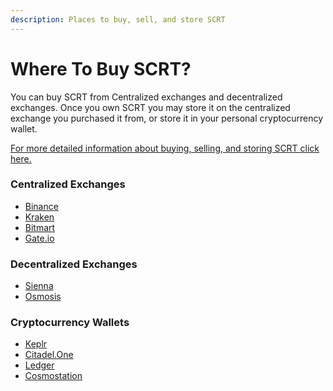 ```yaml
---
description: Places to buy, sell, and store SCRT
---
```


# Where To Buy SCRT?

You can buy SCRT from Centralized exchanges and decentralized exchanges. Once you own SCRT you may store it on the centralized exchange you purchased it from, or store it in your personal cryptocurrency wallet.

[For more detailed information about buying, selling, and storing SCRT click here. ](https://scrt.network/about/get-scrt)

### Centralized Exchanges&#x20;

* [Binance ](https://www.binance.com/)
* [Kraken](https://www.kraken.com/)
* [Bitmart](https://www.bitmart.com/)
* [Gate.io](https://www.gate.io/)

### Decentralized Exchanges&#x20;

* [Sienna ](https://sienna.network/)
* [Osmosis](https://osmosis.zone/)&#x20;

### Cryptocurrency Wallets&#x20;

* [Keplr](https://wallet.keplr.app/)
* [Citadel.One](https://citadel.one/)
* [Ledger ](https://www.ledger.com/)
* [Cosmostation](https://www.cosmostation.io/)
